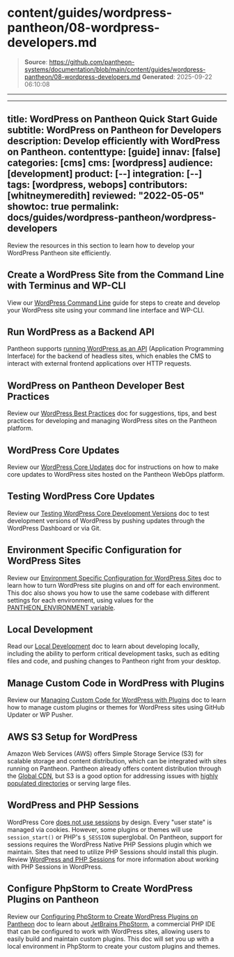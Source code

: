 # content/guides/wordpress-pantheon/08-wordpress-developers.md

> **Source**: https://github.com/pantheon-systems/documentation/blob/main/content/guides/wordpress-pantheon/08-wordpress-developers.md
> **Generated**: 2025-09-22 06:10:08

---

---
title: WordPress on Pantheon Quick Start Guide
subtitle: WordPress on Pantheon for Developers
description: Develop efficiently with WordPress on Pantheon.
contenttype: [guide]
innav: [false]
categories: [cms]
cms: [wordpress]
audience: [development]
product: [--]
integration: [--]
tags: [wordpress, webops]
contributors: [whitneymeredith]
reviewed: "2022-05-05"
showtoc: true
permalink: docs/guides/wordpress-pantheon/wordpress-developers
---

Review the resources in this section to learn how to develop your WordPress Pantheon site efficiently.

## Create a WordPress Site from the Command Line with Terminus and WP-CLI

View our [WordPress Command Line](/guides/wp-cli) guide for steps to create and develop your WordPress site using your command line interface and WP-CLI. 

## Run WordPress as a Backend API

Pantheon supports [running WordPress as an API](/guides/decoupled) (Application Programming Interface) for the backend of headless sites, which enables the CMS to interact with external frontend applications over HTTP requests.

## WordPress on Pantheon Developer Best Practices

Review our [WordPress Best Practices](/guides/wordpress-developer/wordpress-best-practices) doc for suggestions, tips, and best practices for developing and managing WordPress sites on the Pantheon platform.

## WordPress Core Updates

Review our [WordPress Core Updates](/core-updates) doc for instructions on how to make core updates to WordPress sites hosted on the Pantheon WebOps platform.

## Testing WordPress Core Updates

Review our [Testing WordPress Core Development Versions](/guides/wordpress-developer/wordpress-development-versions) doc to test development versions of WordPress by pushing updates through the WordPress Dashboard or via Git.

## Environment Specific Configuration for WordPress Sites

Review our [Environment Specific Configuration for WordPress Sites](/guides/environment-configuration/environment-specific-config) doc to learn how to turn WordPress site plugins on and off for each environment. This doc also shows you how to use the same codebase with different settings for each environment, using values for the [PANTHEON_ENVIRONMENT variable](/guides/environment-configuration/read-environment-config).

## Local Development

Read our [Local Development](/guides/local-development) doc to learn about developing locally, including the ability to perform critical development tasks, such as editing files and code, and pushing changes to Pantheon right from your desktop.

## Manage Custom Code in WordPress with Plugins

Review our [Managing Custom Code for WordPress with Plugins](/guides/wordpress-configurations/wordpress-custom-code) doc to learn how to manage custom plugins or themes for WordPress sites using GitHub Updater or WP Pusher.

## AWS S3 Setup for WordPress

Amazon Web Services (AWS) offers Simple Storage Service (S3) for scalable storage and content distribution, which can be integrated with sites running on Pantheon. Pantheon already offers content distribution through the [Global CDN](/guides/global-cdn), but S3 is a good option for addressing issues with [highly populated directories](/guides/filesystem/large-files) or serving large files.

## WordPress and PHP Sessions

WordPress Core [does not use sessions](https://wordpress.org/support/topic/how-does-wordpress-handle-sessions-and-session-variables/?replies=7) by design. Every "user state" is managed via cookies. However, some plugins or themes will use `session_start()` or PHP's `$_SESSION` superglobal. On Pantheon, support for sessions requires the WordPress Native PHP Sessions plugin which we maintain. Sites that need to utilize PHP Sessions should install this plugin. Review [WordPress and PHP Sessions](/guides/php/wordpress-sessions) for more information about working with PHP Sessions in WordPress.

## Configure PhpStorm to Create WordPress Plugins on Pantheon

Review our [Configuring PhpStorm to Create WordPress Plugins on Pantheon](/guides/local-development/wordpress-phpstorm) doc to learn about [JetBrains PhpStorm](https://www.jetbrains.com/phpstorm/), a commercial PHP IDE that can be configured to work with WordPress sites, allowing users to easily build and maintain custom plugins. This doc will set you up with a local environment in PhpStorm to create your custom plugins and themes.
